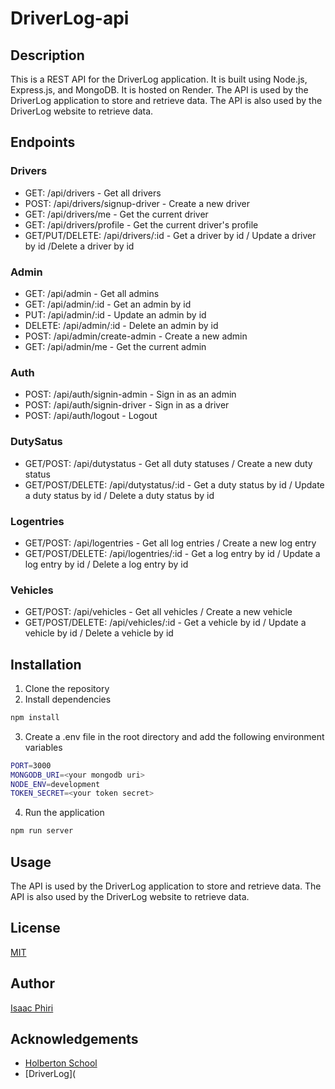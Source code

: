 # DriverLog-api
## Description
This is a REST API for the DriverLog application. It is built using Node.js, Express.js, and MongoDB. It is hosted on Render. The API is used by the DriverLog application to store and retrieve data. The API is also used by the DriverLog website to retrieve data.

## Endpoints
### Drivers
- GET: /api/drivers - Get all drivers
- POST: /api/drivers/signup-driver - Create a new driver
- GET: /api/drivers/me - Get the current driver
- GET: /api/drivers/profile - Get the current driver's profile
- GET/PUT/DELETE: /api/drivers/:id - Get a driver by id / Update a driver by id /Delete a driver by id

### Admin
- GET: /api/admin - Get all admins
- GET: /api/admin/:id - Get an admin by id
- PUT: /api/admin/:id - Update an admin by id
- DELETE: /api/admin/:id - Delete an admin by id
- POST: /api/admin/create-admin - Create a new admin
- GET: /api/admin/me - Get the current admin

### Auth
- POST: /api/auth/signin-admin - Sign in as an admin
- POST: /api/auth/signin-driver - Sign in as a driver
- POST: /api/auth/logout - Logout

### DutySatus
- GET/POST: /api/dutystatus - Get all duty statuses / Create a new duty status
- GET/POST/DELETE: /api/dutystatus/:id - Get a duty status by id / Update a duty status by id / Delete a duty status by id

### Logentries
- GET/POST: /api/logentries - Get all log entries / Create a new log entry
- GET/POST/DELETE: /api/logentries/:id - Get a log entry by id / Update a log entry by id / Delete a log entry by id

### Vehicles
- GET/POST: /api/vehicles - Get all vehicles / Create a new vehicle
- GET/POST/DELETE: /api/vehicles/:id - Get a vehicle by id / Update a vehicle by id / Delete a vehicle by id

## Installation
1. Clone the repository
2. Install dependencies
```bash
npm install
```
3. Create a .env file in the root directory and add the following environment variables
```bash
PORT=3000
MONGODB_URI=<your mongodb uri>
NODE_ENV=development
TOKEN_SECRET=<your token secret>
```
4. Run the application
```bash
npm run server
```
## Usage
The API is used by the DriverLog application to store and retrieve data. The API is also used by the DriverLog website to retrieve data.

## License
[MIT](https://choosealicense.com/licenses/mit/)

## Author
[Isaac Phiri](https://github.com/IaacPhiri)

## Acknowledgements
- [Holberton School](https://www.holbertonschool.com/)
- [DriverLog](